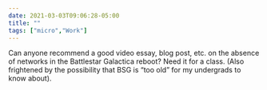 ```yaml
---
date: 2021-03-03T09:06:28-05:00
title: ""
tags: ["micro","Work"]
---
```

Can anyone recommend a good video essay, blog post, etc. on the absence of networks in the Battlestar Galactica reboot? Need it for a class. (Also frightened by the possibility that BSG is “too old” for my undergrads to know about).
